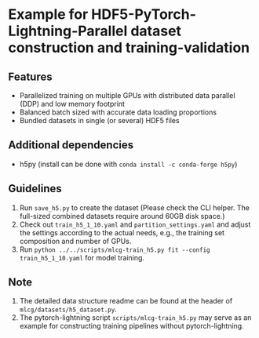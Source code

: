 # Example for HDF5-PyTorch-Lightning-Parallel dataset construction and training-validation

## Features
- Parallelized training on multiple GPUs with distributed data parallel (DDP) and low memory footprint
- Balanced batch sized with accurate data loading proportions
- Bundled datasets in single (or several) HDF5 files

## Additional dependencies
- h5py (install can be done with `conda install -c conda-forge h5py`)

## Guidelines
1. Run `save_h5.py` to create the dataset (Please check the CLI helper. The full-sized combined datasets require around 60GB disk space.)
2. Check out `train_h5_1_10.yaml` and `partition_settings.yaml` and adjust the settings according to the actual needs, e.g., the training set composition and number of GPUs.
3. Run `python ../../scripts/mlcg-train_h5.py fit --config train_h5_1_10.yaml` for model training.

## Note
1. The detailed data structure readme can be found at the header of `mlcg/datasets/h5_dataset.py`.
2. The pytorch-lightning script `scripts/mlcg-train_h5.py` may serve as an example for constructing training pipelines without pytorch-lightning.
